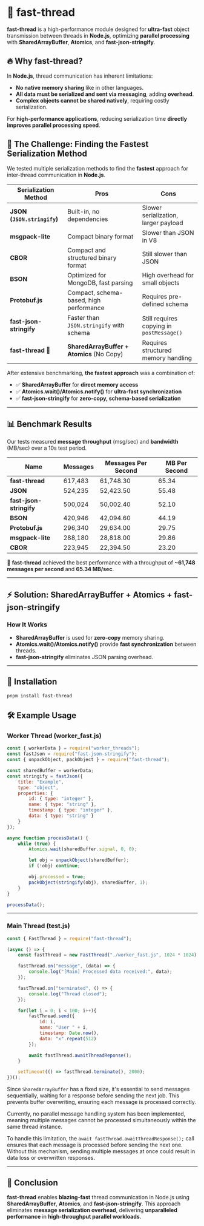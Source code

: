 # 🚀 fast-thread

**fast-thread** is a high-performance module designed for **ultra-fast** object transmission between threads in **Node.js**, optimizing **parallel processing** with **SharedArrayBuffer**, **Atomics**, and **fast-json-stringify**.

## 🔥 Why fast-thread?

In **Node.js**, thread communication has inherent limitations:
- **No native memory sharing** like in other languages.
- **All data must be serialized and sent via messaging**, adding **overhead**.
- **Complex objects cannot be shared natively**, requiring costly serialization.

For **high-performance applications**, reducing serialization time **directly improves parallel processing speed**.

## 🚀 The Challenge: Finding the Fastest Serialization Method

We tested multiple serialization methods to find the **fastest** approach for inter-thread communication in **Node.js**.

| Serialization Method       | Pros                                      | Cons                                        |
|---------------------------|-------------------------------------------|---------------------------------------------|
| **JSON (`JSON.stringify`)** | Built-in, no dependencies                 | Slower serialization, larger payload       |
| **msgpack-lite**          | Compact binary format                     | Slower than JSON in V8                     |
| **CBOR**                  | Compact and structured binary format      | Still slower than JSON                     |
| **BSON**                  | Optimized for MongoDB, fast parsing       | High overhead for small objects            |
| **Protobuf.js**           | Compact, schema-based, high performance   | Requires pre-defined schema                |
| **fast-json-stringify**   | Faster than `JSON.stringify` with schema  | Still requires copying in `postMessage()` |
| **fast-thread** 🚀        | **SharedArrayBuffer + Atomics** (No Copy) | Requires structured memory handling        |

After extensive benchmarking, **the fastest approach** was a combination of:

* ✅ **SharedArrayBuffer** for **direct memory access**  
* ✅ **Atomics.wait()/Atomics.notify()** for **ultra-fast synchronization**  
* ✅ **fast-json-stringify** for **zero-copy, schema-based serialization**  

---

## 📊 Benchmark Results

Our tests measured **message throughput** (msg/sec) and **bandwidth** (MB/sec) over a 10s test period.

| Name                     | Messages | Messages Per Second | MB Per Second |
|--------------------------|----------|---------------------|--------------|
| **fast-thread**         | 617,483  | 61,748.30          | 65.34        |
| **JSON**                | 524,235  | 52,423.50          | 55.48        |
| **fast-json-stringify** | 500,024  | 50,002.40          | 52.10        |
| **BSON**                | 420,946  | 42,094.60          | 44.19        |
| **Protobuf.js**         | 296,340  | 29,634.00          | 29.75        |
| **msgpack-lite**        | 288,180  | 28,818.00          | 29.86        |
| **CBOR**                | 223,945  | 22,394.50          | 23.20        |

🚀 **fast-thread** achieved the best performance with a throughput of **~61,748 messages per second** and **65.34 MB/sec**.

---

## ⚡ Solution: **SharedArrayBuffer + Atomics + fast-json-stringify**

### How It Works
- **SharedArrayBuffer** is used for **zero-copy** memory sharing.
- **Atomics.wait()/Atomics.notify()** provide **fast synchronization** between threads.
- **fast-json-stringify** eliminates JSON parsing overhead.

---

## 📌 Installation

```sh
pnpm install fast-thread
```

## 🛠 Example Usage

### **Worker Thread (worker_fast.js)**
```javascript
const { workerData } = require("worker_threads");
const fastJson = require("fast-json-stringify");
const { unpackObject, packObject } = require("fast-thread");

const sharedBuffer = workerData;
const stringify = fastJson({
    title: "Example",
    type: "object",
    properties: {
        id: { type: "integer" },
        name: { type: "string" },
        timestamp: { type: "integer" },
        data: { type: "string" }
    }
});

async function processData() {
    while (true) {
        Atomics.wait(sharedBuffer.signal, 0, 0);

        let obj = unpackObject(sharedBuffer);
        if (!obj) continue;

        obj.processed = true;
        packObject(stringify(obj), sharedBuffer, 1);
    }
}

processData();
```

---

### **Main Thread (test.js)**
```javascript
const { FastThread } = require("fast-thread");

(async () => {
    const fastThread = new FastThread("./worker_fast.js", 1024 * 1024)

    fastThread.on("message", (data) => {
        console.log("[Main] Processed data received:", data);
    });

    fastThread.on("terminated", () => {
        console.log("Thread closed");
    });

    for(let i = 0; i < 100; i++){
        fastThread.send({
            id: i,
            name: "User " + i,
            timestamp: Date.now(),
            data: "x".repeat(512)
        });

        await fastThread.awaitThreadReponse();
    }

    setTimeout(() => fastThread.terminate(), 2000);
})();
```

Since `SharedArrayBuffer` has a fixed size, it's essential to send messages sequentially, waiting for a response before sending the next job. This prevents buffer overwriting, ensuring each message is processed correctly.

Currently, no parallel message handling system has been implemented, meaning multiple messages cannot be processed simultaneously within the same thread instance.

To handle this limitation, the `await fastThread.awaitThreadResponse();` call ensures that each message is processed before sending the next one. Without this mechanism, sending multiple messages at once could result in data loss or overwritten responses.

---

## 📌 Conclusion
**fast-thread** enables **blazing-fast** thread communication in Node.js using **SharedArrayBuffer**, **Atomics**, and **fast-json-stringify**. This approach eliminates **message serialization overhead**, delivering **unparalleled performance** in **high-throughput parallel workloads**.
